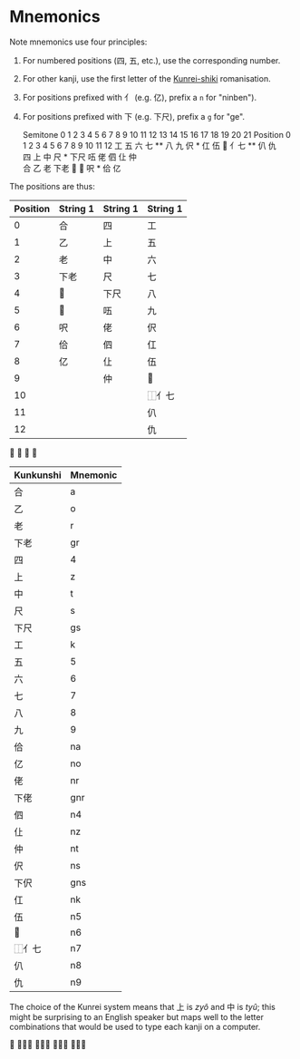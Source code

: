 # Mnemonics

Note mnemonics use four principles:

1. For numbered positions (四, 五, etc.), use the corresponding number.
2. For other kanji, use the first letter of the
   [Kunrei-shiki](https://en.wikipedia.org/wiki/Kunrei-shiki_romanization\))
   romanisation.
3. For positions prefixed with 亻 (e.g. 亿), prefix a `n` for "ninben").
4. For positions prefixed with 下 (e.g. 下尺), prefix a `g` for "ge".


    Semitone   0    1    2    3    4    5    6    7    8    9   10   11   12   13   14   15   16   17   18   19   20   21
    Position   0         1         2    3         4         5    6         7         8         9   10        11        12
              工        五        六   七    **  八        九   伬   *    仜        伍        𠆾   亻七 **   仈        仇   
              四        上        中   尺    *   下尺      㕶   佬        伵        仩        仲   
              合        乙        老   下老      𠮵        𫩘   呎   *    佮        亿  



The positions are thus:

| Position | String 1 | String 1 | String 1    |
|----------|----------|----------|-------------|
|  0       | 合       | 四       | 工          |
|  1       | 乙       | 上       | 五          |
|  2       | 老       | 中       | 六          |
|  3       | 下老     | 尺       | 七          |
|  4       | 𠮵       | 下尺     | 八          |
|  5       | 𫩘       | 㕶       | 九          |
|  6       | 呎       | 佬       | 伬          |
|  7       | 佮       | 伵       | 仜          |
|  8       | 亿       | 仩       | 伍          |
|  9       |          | 仲       | 𠆾          |
| 10       |          |          | ⿰亻七      |
| 11       |          |          | 仈          |
| 12       |          |          | 仇          | 



𠮵
𫩘
呎
㕶

| Kunkunshi | Mnemonic |
|-----------|----------|
| 合        | a        |
| 乙        | o        |
| 老        | r        |
| 下老      | gr       |
| 四        | 4        |
| 上        | z        |
| 中        | t        |
| 尺        | s        |
| 下尺      | gs       |
| 工        | k        |
| 五        | 5        |
| 六        | 6        |
| 七        | 7        |
| 八        | 8        |
| 九        | 9        |
| 佮        | na       |
| 亿        | no       |
| 佬        | nr       |
| 下佬      | gnr      |
| 伵        | n4       |
| 仩        | nz       |
| 仲        | nt       |
| 伬        | ns       |
| 下伬      | gns      |
| 仜        | nk       |
| 伍        | n5       |
| 𠆾        | n6       |
| ⿰亻七    | n7       |
| 仈        | n8       |
| 仇        | n9       |

The choice of the Kunrei system means that 上 is _zyô_ and 中 is _tyû_; this
might be surprising to an English speaker but maps well to the letter
combinations that would be used to type each kanji on a computer.

𠮵
⿰口上
⿰口中
⿰口尺
⿰口五


